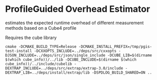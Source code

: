 # ProfileGuided Overhead Estimator

estimates the expected runtime overhead of different measurement methods based on a Cube4 profile

Requires the cube library

```
cmake -DCMAKE_BUILD_TYPE=Release -DCMAKE_INSTALL_PREFIX=/tmp/pgis-test-install -DCXXOPTS_INCLUDE=../deps/src/cxxopts -DJSON_INCLUDE=../deps/src/json/single_include -DCUBE_LIB=$(dirname $(which cube_info))/../lib -DCUBE_INCLUDE=$(dirname $(which cube_info))/../include/cubelib -DEXTRAP_INCLUDE=../deps/src/extrap/extrap-3.0/include -DEXTRAP_LIB=../deps/install/extrap/lib -DSPDLOG_BUILD_SHARED=ON ..
```
